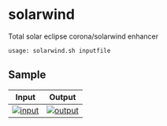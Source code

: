 # solarwind
Total solar eclipse corona/solarwind enhancer

```
usage: solarwind.sh inputfile
```

## Sample

|Input|Output|
|-----|------|
|[![input](../gh-pages/sample_input_150.jpg)](../gh-pages/sample_input_1000.jpg)|[![output](../gh-pages/sample_output_150.jpg)](../gh-pages/sample_output_1000.jpg)|

